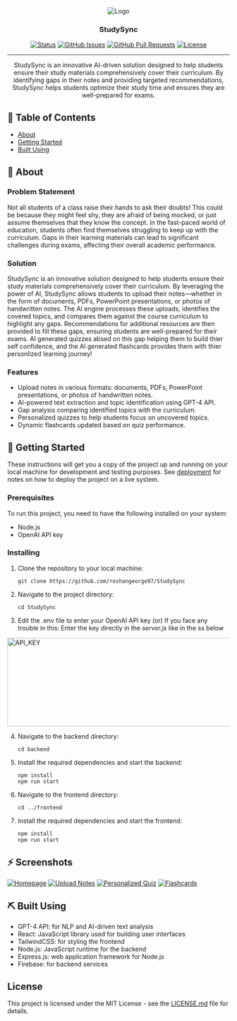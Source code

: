 <div align="center">

<img src="/Screenshots/studysync_logo.png" alt="Logo">

<h3 align="center">StudySync</h3>

[![Status](https://img.shields.io/badge/status-active-success.svg)]() 
[![GitHub Issues](https://img.shields.io/github/issues/your-username/studysync.svg)](https://github.com/your-username/studysync/issues)
[![GitHub Pull Requests](https://img.shields.io/github/issues-pr/your-username/studysync.svg)](https://github.com/your-username/studysync/pulls)
[![License](https://img.shields.io/badge/license-MIT-blue.svg)](/LICENSE)

---
</div>

<p align="center">
StudySync is an innovative AI-driven solution designed to help students ensure their study materials comprehensively cover their curriculum. By identifying gaps in their notes and providing targeted recommendations, StudySync helps students optimize their study time and ensures they are well-prepared for exams.
<br>
</p>

## 📝 Table of Contents
- [About](#about)
- [Getting Started](#getting_started)
- [Built Using](#built_using)

## 🧐 About <a name = "about"></a>

### Problem Statement
Not all students of a class raise their hands to ask their doubts! This could be because they might feel shy, they are afraid of being mocked, or just assume themselves that they know the concept. In the fast-paced world of education, students often find themselves struggling to keep up with the curriculum. Gaps in their learning materials can lead to significant challenges during exams, affecting their overall academic performance. 

### Solution
StudySync is an innovative solution designed to help students ensure their study materials comprehensively cover their curriculum. By leveraging the power of AI, StudySync allows students to upload their notes—whether in the form of documents, PDFs, PowerPoint presentations, or photos of handwritten notes. The AI engine processes these uploads, identifies the covered topics, and compares them against the course curriculum to highlight any gaps. Recommendations for additional resources are then provided to fill these gaps, ensuring students are well-prepared for their exams. AI generated quizzes absed on this gap helping them to build thier self confidence, and the AI generated flashcards provides them with thier personlized learning journey!

### Features
- Upload notes in various formats: documents, PDFs, PowerPoint presentations, or photos of handwritten notes.
- AI-powered text extraction and topic identification using GPT-4 API.
- Gap analysis comparing identified topics with the curriculum.
- Personalized quizzes to help students focus on uncovered topics.
- Dynamic flashcards updated based on quiz performance.


## 🏁 Getting Started <a name = "getting_started"></a>
These instructions will get you a copy of the project up and running on your local machine for development and testing purposes. See [deployment](#deployment) for notes on how to deploy the project on a live system.

### Prerequisites

To run this project, you need to have the following installed on your system:
- Node.js
- OpenAI API key

### Installing

1. Clone the repository to your local machine:
   ```
   git clone https://github.com/roshangeorge97/StudySync
   ```

2. Navigate to the project directory:
   ```
   cd StudySync
   ```

3. Edit the .env file to enter your OpenAI API key (or) If you face any trouble in this: Enter the key directly in the *server.js* like in the ss below
<img src="/Screenshots/api-key.png" alt="API_KEY" width="750" height="200">

4. Navigate to the backend directory:
   ```
   cd backend
   ```
   
5. Install the required dependencies and start the backend:
   ```
   npm install
   npm run start
   ```

6. Navigate to the frontend directory:
   ```
   cd ../frontend
   ```

7. Install the required dependencies and start the frontend:
   ```
   npm install
   npm run start
   ```


## ⚡ Screenshots

[![Homepage](/Screenshots/homepage.png)]()
[![Upload Notes](/Screenshots/upload_notes.png)]()
[![Personalized Quiz](/Screenshots/personalized_quiz.png)]()
[![Flashcards](/Screenshots/flashcards.png)]()


## ⛏️ Built Using <a name = "built_using"></a>
- GPT-4 API: for NLP and AI-driven text analysis
- React: JavaScript library used for building user interfaces
- TailwindCSS: for styling the frontend
- Node.js: JavaScript runtime for the backend
- Express.js: web application framework for Node.js
- Firebase: for backend services

## License

This project is licensed under the MIT License - see the [LICENSE.md](LICENSE.md) file for details.
